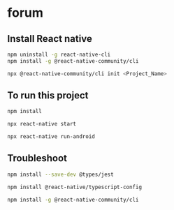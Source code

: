 # forum
## Install React native
```bash
npm uninstall -g react-native-cli 
npm install -g @react-native-community/cli 
```
```bash
npx @react-native-community/cli init <Project_Name> 
```

## To run this project
```bash
npm install 
```
```bash
npx react-native start 
```
```bash
npx react-native run-android 
```

## Troubleshoot
```bash
npm install --save-dev @types/jest
```
```bash
npm install @react-native/typescript-config
```
```bash
npm install -g @react-native-community/cli
```
